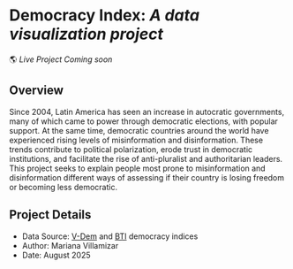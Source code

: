 # Democracy Index: _A data visualization project_

🌎 _Live Project Coming soon_

## Overview

Since 2004, Latin America has seen an increase in autocratic governments, many
of which came to power through democratic elections, with popular support. At
the same time, democratic countries around the world have experienced rising
levels of misinformation and disinformation. These trends contribute to
political polarization, erode trust in democratic institutions, and facilitate
the rise of anti-pluralist and authoritarian leaders. This project seeks to
explain people most prone to misinformation and disinformation different ways of
assessing if their country is losing freedom or becoming less democratic.

## Project Details

- Data Source: [V-Dem](https://www.v-dem.net/) and
  [BTI](https://bti-project.org/en/) democracy indices
- Author: Mariana Villamizar
- Date: August 2025
